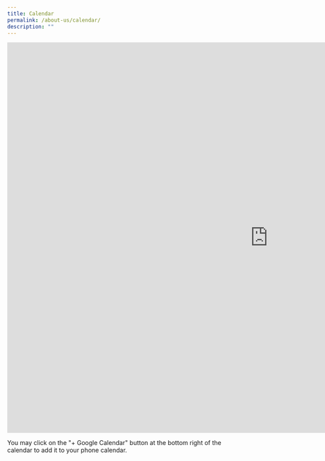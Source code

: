 ```yaml
---
title: Calendar
permalink: /about-us/calendar/
description: ""
---
```


<p><iframe style="border-width: 0;" src="https://calendar.google.com/calendar/embed?height=900&amp;wkst=2&amp;bgcolor=%234285F4&amp;ctz=Asia%2FSingapore&amp;title=Xinmin%20Primary%20School%20Calendar%20of%20Events&amp;showTitle=0&amp;showNav=0&amp;showTabs=0&amp;showTz=0&amp;showPrint=0&amp;showDate=1&amp;mode=MONTH&amp;hl=en_GB&amp;src=Y19lbDBxZGswN25mNzVybzE1MWI2MTE0OHNoZ0Bncm91cC5jYWxlbmRhci5nb29nbGUuY29t&amp;src=Y19hM3U0azEzcGJpdGlqaWhxM2hrY21xMGlqb0Bncm91cC5jYWxlbmRhci5nb29nbGUuY29t&amp;src=Y19rNjZkMjlvZmpxMm5ucHJuMHM4MTZ1MWc4MEBncm91cC5jYWxlbmRhci5nb29nbGUuY29t&amp;src=Y19uNDNiazd0ajRqa2RwbWVvaWJlY2pxMjdnb0Bncm91cC5jYWxlbmRhci5nb29nbGUuY29t&amp;color=%23616161&amp;color=%23795548&amp;color=%23D81B60&amp;color=%23C0CA33" width="1200" height="900" frameborder="0" scrolling="no"></iframe></p>
<p>You may click on the "+ Google Calendar" button at the bottom right of the calendar to add it to your phone calendar.</p>